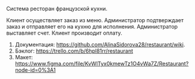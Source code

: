 Система ресторан французской кухни.  
  
Клиент осуществляет заказ из меню. Администратор подтверждает заказ и отправляет его на кухню для исполнения. Администратор выставляет счет. Клиент производит оплату.

1. Документация: https://github.com/AlinaSidorova28/restaurant/wiki.  
2. Бэклог: https://trello.com/b/6hpl81rr/restaurant  
3. Макет: https://www.figma.com/file/KvWlTyx0kmewTz1O4vWa7Z/Restaurant?node-id=0%3A1
